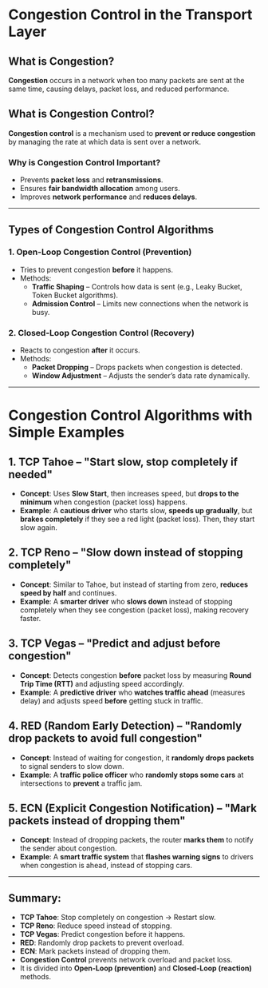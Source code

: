 # Congestion Control in the Transport Layer

## What is Congestion?
**Congestion** occurs in a network when too many packets are sent at the same time, causing delays, packet loss, and reduced performance.

## What is Congestion Control?
**Congestion control** is a mechanism used to **prevent or reduce congestion** by managing the rate at which data is sent over a network.

### Why is Congestion Control Important?
- Prevents **packet loss** and **retransmissions**.
- Ensures **fair bandwidth allocation** among users.
- Improves **network performance** and **reduces delays**.

---

## Types of Congestion Control Algorithms

### 1. **Open-Loop Congestion Control** (Prevention)
- Tries to prevent congestion **before** it happens.
- Methods:
  - **Traffic Shaping** – Controls how data is sent (e.g., Leaky Bucket, Token Bucket algorithms).
  - **Admission Control** – Limits new connections when the network is busy.

### 2. **Closed-Loop Congestion Control** (Recovery)
- Reacts to congestion **after** it occurs.
- Methods:
  - **Packet Dropping** – Drops packets when congestion is detected.
  - **Window Adjustment** – Adjusts the sender’s data rate dynamically.

---

# Congestion Control Algorithms with Simple Examples

## 1. **TCP Tahoe** – "Start slow, stop completely if needed"
- **Concept**: Uses **Slow Start**, then increases speed, but **drops to the minimum** when congestion (packet loss) happens.
- **Example**: A **cautious driver** who starts slow, **speeds up gradually**, but **brakes completely** if they see a red light (packet loss). Then, they start slow again.

## 2. **TCP Reno** – "Slow down instead of stopping completely"
- **Concept**: Similar to Tahoe, but instead of starting from zero, **reduces speed by half** and continues.
- **Example**: A **smarter driver** who **slows down** instead of stopping completely when they see congestion (packet loss), making recovery faster.

## 3. **TCP Vegas** – "Predict and adjust before congestion"
- **Concept**: Detects congestion **before** packet loss by measuring **Round Trip Time (RTT)** and adjusting speed accordingly.
- **Example**: A **predictive driver** who **watches traffic ahead** (measures delay) and adjusts speed **before** getting stuck in traffic.

## 4. **RED (Random Early Detection)** – "Randomly drop packets to avoid full congestion"
- **Concept**: Instead of waiting for congestion, it **randomly drops packets** to signal senders to slow down.
- **Example**: A **traffic police officer** who **randomly stops some cars** at intersections to **prevent** a traffic jam.

## 5. **ECN (Explicit Congestion Notification)** – "Mark packets instead of dropping them"
- **Concept**: Instead of dropping packets, the router **marks them** to notify the sender about congestion.
- **Example**: A **smart traffic system** that **flashes warning signs** to drivers when congestion is ahead, instead of stopping cars.

---

## Summary:
- **TCP Tahoe**: Stop completely on congestion → Restart slow.
- **TCP Reno**: Reduce speed instead of stopping.
- **TCP Vegas**: Predict congestion before it happens.
- **RED**: Randomly drop packets to prevent overload.
- **ECN**: Mark packets instead of dropping them.
- **Congestion Control** prevents network overload and packet loss.
- It is divided into **Open-Loop (prevention)** and **Closed-Loop (reaction)** methods.
